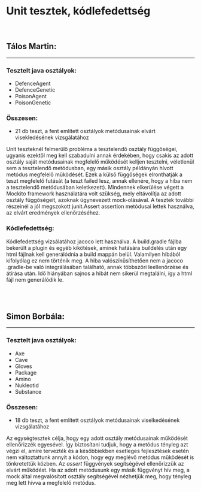 # **Unit tesztek, kódlefedettség**

<br>

## Tálos Martin:

---

### Tesztelt java osztályok:
- DefenceAgent
- DefenceGenetic
- PoisonAgent
- PoisonGenetic

### Összesen:
- 21 db teszt, a fent említett osztályok metódusainak elvárt visekledésének vizsgálatához

Unit teszteknél felmerülő probléma a tesztelendő osztály függőségei, ugyanis ezektől meg kell szabadulni annak érdekében, hogy csakis az adott osztály saját metódusainak megfelelő működését kelljen tesztelni, véletlenül sem a tesztelendő metódusban, egy másik osztály példányán hívott metódus megfelelő működését. Ezek a külső függőségek elronthatják a teszt megfelelő futását (a teszt failed lesz, annak ellenére, hogy a hiba nem a tesztelendő metódusában keletkezett). Mindennek elkerülése végett a Mockito framework használatára volt szükség, mely eltávolítja az adott osztály függőségeit, azoknak úgynevezett mock-olásával. A tesztek további részeinél a jól megszokott junit.Assert assertion metódusai lettek használva, az elvárt eredmények ellenőrzéséhez.

### Kódlefedettség:

Kódlefedettség vizsálatához jacoco lett használva. A build.gradle fájlba bekerült a plugin és egyéb kikötések, aminek hatására buildelés után egy html fájlnak kell generálódnia a build mappán belül. Valamilyen hibából kifolyólag ez nem történik meg. A hiba valószínűsíthetően nem a jacoco .gradle-be való integrálásában található, annak többszöri leellenőrzése és átírása után. Idő hiányában sajnos a hibát nem sikerül megtalálni, így a html fájl nem generálódik le.

<br>
<br>

## Simon Borbála:

---

### Tesztelt java osztályok:
- Axe
- Cave
- Gloves
- Package
- Amino
- Nukleotid
- Substance

### Összesen:
- 18 db teszt, a fent említett osztályok metódusainak viselkedésének vizsgálatához

Az egységtesztek célja, hogy egy adott osztály metódusainak működését ellenőrizzék egyesével. Így biztosítani tudjuk, hogy a metódus tényleg azt végzi el, amire tervezték és a későbbiekben esetleges fejlesztések esetén nem változtattunk annyit a kódon, hogy egy meglévő metódus működését is tönkretettük közben. Az _assert_ függvények segítségével ellenőrizzük az elvárt működést. Ha az adott metódusunk egy másik függvényt hív meg, a mock által megvalósított osztály segítségével nézhetjük meg, hogy tényleg meg lett hívva a megfelelő metódus.